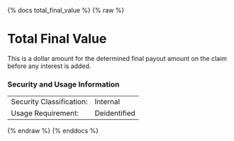 {% docs total_final_value %}
{% raw %}

<a name="total_final_value"></a>
# Total Final Value
This is a dollar amount for the determined final payout amount on the
claim before any interest is added.

### Security and Usage Information
|                          |              |
|--------------------------|--------------|
| Security Classification: | Internal     |
| Usage Requirement:       | Deidentified |


{% endraw %}
{% enddocs %}
